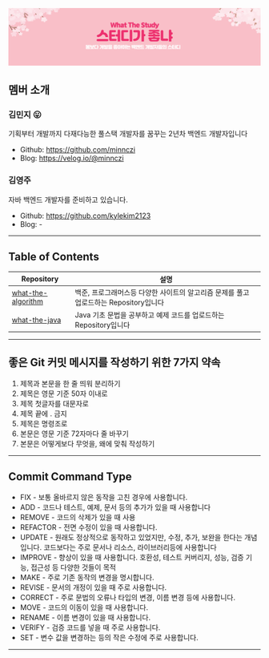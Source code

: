 
![what-the-study-banner.png](profile/assets/what-the-study-banner.png)

## 멤버 소개

### 김민지 :stuck_out_tongue:
기획부터 개발까지 다재다능한 풀스택 개발자를 꿈꾸는 2년차 백엔드 개발자입니다 
- Github: https://github.com/minnczi
- Blog: https://velog.io/@minnczi

### 김영주
자바 백엔드 개발자를 준비하고 있습니다.
- Github: https://github.com/kylekim2123
- Blog: -

---
## Table of Contents

|Repository | 설명|
|------------ | ------------|
|<a href="https://github.com/what-the-study/what-the-algorithm">what-the-algorithm</a>| 백준, 프로그래머스등 다양한 사이트의 알고리즘 문제를 풀고 업로드하는 Repository입니다 |
|<a href="https://github.com/what-the-study/what-the-java">what-the-java</a> | Java 기초 문법을 공부하고 예제 코드를 업로드하는 Repository입니다 |

---

## 좋은 Git 커밋 메시지를 작성하기 위한 7가지 약속

1. 제목과 본문을 한 줄 띄워 분리하기
2. 제목은 영문 기준 50자 이내로
3. 제목 첫글자를 대문자로
4. 제목 끝에 . 금지
5. 제목은 명령조로
6. 본문은 영문 기준 72자마다 줄 바꾸기
7. 본문은 어떻게보다 무엇을, 왜에 맞춰 작성하기

---

## Commit Command Type

- FIX - 보통 올바르지 않은 동작을 고친 경우에 사용합니다.
- ADD - 코드나 테스트, 예제, 문서 등의 추가가 있을 때 사용합니다
- REMOVE - 코드의 삭제가 있을 때 사용
- REFACTOR - 전면 수정이 있을 때 사용합니다.
- UPDATE - 원래도 정상적으로 동작하고 있었지만, 수정, 추가, 보완을 한다는 개념입니다. 코드보다는 주로 문서나 리소스, 라이브러리등에 사용합니다
- IMPROVE - 향상이 있을 때 사용합니다. 호환성, 테스트 커버리지, 성능, 검증 기능, 접근성 등 다양한 것들이 목적
- MAKE - 주로 기존 동작의 변경을 명시합니다.
- REVISE - 문서의 개정이 있을 때 주로 사용합니다.
- CORRECT - 주로 문법의 오류나 타입의 변경, 이름 변경 등에 사용합니다.
- MOVE - 코드의 이동이 있을 때 사용합니다.
- RENAME - 이름 변경이 있을 때 사용합니다.
- VERIFY - 검증 코드를 넣을 때 주로 사용합니다.
- SET - 변수 값을 변경하는 등의 작은 수정에 주로 사용합니다.

-----

